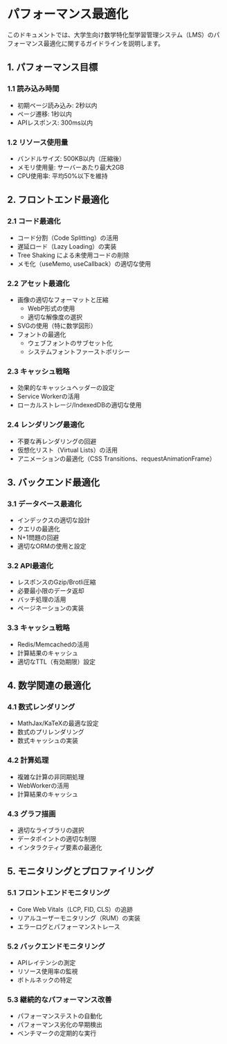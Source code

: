 # パフォーマンス最適化

このドキュメントでは、大学生向け数学特化型学習管理システム（LMS）のパフォーマンス最適化に関するガイドラインを説明します。

## 1. パフォーマンス目標

### 1.1 読み込み時間

- 初期ページ読み込み: 2秒以内
- ページ遷移: 1秒以内
- APIレスポンス: 300ms以内

### 1.2 リソース使用量

- バンドルサイズ: 500KB以内（圧縮後）
- メモリ使用量: サーバーあたり最大2GB
- CPU使用率: 平均50%以下を維持

## 2. フロントエンド最適化

### 2.1 コード最適化

- コード分割（Code Splitting）の活用
- 遅延ロード（Lazy Loading）の実装
- Tree Shaking による未使用コードの削除
- メモ化（useMemo, useCallback）の適切な使用

### 2.2 アセット最適化

- 画像の適切なフォーマットと圧縮
  - WebP形式の使用
  - 適切な解像度の選択
- SVGの使用（特に数学図形）
- フォントの最適化
  - ウェブフォントのサブセット化
  - システムフォントファーストポリシー

### 2.3 キャッシュ戦略

- 効果的なキャッシュヘッダーの設定
- Service Workerの活用
- ローカルストレージ/IndexedDBの適切な使用

### 2.4 レンダリング最適化

- 不要な再レンダリングの回避
- 仮想化リスト（Virtual Lists）の活用
- アニメーションの最適化（CSS Transitions、requestAnimationFrame）

## 3. バックエンド最適化

### 3.1 データベース最適化

- インデックスの適切な設計
- クエリの最適化
- N+1問題の回避
- 適切なORMの使用と設定

### 3.2 API最適化

- レスポンスのGzip/Brotli圧縮
- 必要最小限のデータ返却
- バッチ処理の活用
- ページネーションの実装

### 3.3 キャッシュ戦略

- Redis/Memcachedの活用
- 計算結果のキャッシュ
- 適切なTTL（有効期限）設定

## 4. 数学関連の最適化

### 4.1 数式レンダリング

- MathJax/KaTeXの最適な設定
- 数式のプリレンダリング
- 数式キャッシュの実装

### 4.2 計算処理

- 複雑な計算の非同期処理
- WebWorkerの活用
- 計算結果のキャッシュ

### 4.3 グラフ描画

- 適切なライブラリの選択
- データポイントの適切な制限
- インタラクティブ要素の最適化

## 5. モニタリングとプロファイリング

### 5.1 フロントエンドモニタリング

- Core Web Vitals（LCP, FID, CLS）の追跡
- リアルユーザーモニタリング（RUM）の実装
- エラーログとパフォーマンストレース

### 5.2 バックエンドモニタリング

- APIレイテンシの測定
- リソース使用率の監視
- ボトルネックの特定

### 5.3 継続的なパフォーマンス改善

- パフォーマンステストの自動化
- パフォーマンス劣化の早期検出
- ベンチマークの定期的な実行
